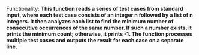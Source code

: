 Functionality: **This function reads a series of test cases from standard input, where each test case consists of an integer n followed by a list of n integers. It then analyzes each list to find the minimum number of consecutive occurrences of the same number. If such a number exists, it prints the minimum count; otherwise, it prints -1. The function processes multiple test cases and outputs the result for each case on a separate line.**